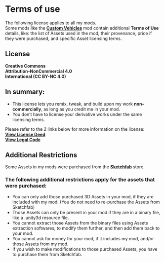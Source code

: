<!--Read this in github to have all the visuals and formatting: https://github.com/manux32/7dtdSdxMods-->

# Terms of use  

The following license applies to all my mods.  
Some mods like the [**Custom Vehicles**](https://github.com/manux32/7dtdSdxMods/tree/master/Manux_CustomVehicles#terms-of-use) mod contain additional **Terms of Use** details, like: the list of Assets used in the mod, their provenance, price if they were purchased, and specific Asset licensing terms.  

## License
**Creative Commons**  
**Attribution-NonCommercial 4.0**  
**International (CC BY-NC 4.0)**  

## In summary:
- This license lets you remix, tweak, and build upon my work __**non-commercially**__, as long as you credit me in your mod.
- You don’t have to license your derivative works under the same licensing terms.  

Please refer to the 2 links below for more information on the license:  
[**View License Deed**](https://creativecommons.org/licenses/by-nc/4.0/)  
[**View Legal Code**](https://creativecommons.org/licenses/by-nc/4.0/legalcode)  

## Additional Restrictions
Some Assets in my mods were purchased from the [**Sketchfab**](https://sketchfab.com/) store.  

### The following additional restrictions apply for the assets that were purchased:  
- You can only add those purchased 3D Assets in your mod, if they are included with my mod. (You do not need to re-purchase the Assets from Sketchfab)  
- Those Assets can only be present in your mod if they are in a binary file, like a .unity3d resource file.  
- You cannot extract those Assets from the binary files using Assets extraction softwares, to modify them further, and then add them back to your mod.  
- You cannot ask for money for your mod, if it includes my mod, and/or those Assets from my mod.  
- If you wish to make modifications to those purchased Assets, you have to purchase them from Sketchfab.
